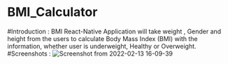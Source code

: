 # BMI_Calculator

#Introduction :
BMI React-Native Application will take weight , Gender and height from the users to calculate Body Mass Index (BMI)  with the information, 
whether user is underweight, Healthy or Overweight.
#Screenshots :
![Screenshot from 2022-02-13 16-09-39](https://user-images.githubusercontent.com/99062463/153749457-ebe0bf9e-3e76-4269-b535-b38be16a81fe.png)
